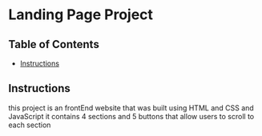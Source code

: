 # Landing Page Project

## Table of Contents

* [Instructions](#instructions)

## Instructions
this project is an frontEnd website that was built using HTML and CSS and JavaScript it contains 4 sections and 5 buttons that allow users to scroll to each section  
